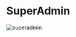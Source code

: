 # SuperAdmin
![superadmin](https://user-images.githubusercontent.com/33527786/180502288-876118f2-5a4b-4c4f-91b9-5d4929371968.gif)
